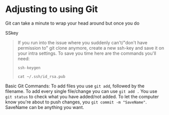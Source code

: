 # Adjusting to using Git

Git can take a minute to wrap your head around but once you do

SSkey
> If you run into the issue where you suddenly can't/"don't have permission to" git clone anymore, create a new ssh-key and save it on your intra settings. To save you time here are the commands you'll need:
> ```
> ssh-keygen
> ```
> ```
> cat ~/.ssh/id_rsa.pub
> ```

Basic Git Commands:
To add files you use ```git add```, followed by the filename. To add every single file/change you can use ```git add .```
You use ```git status``` to check what you have added/not added.
To let the computer know you're about to push changes, you ```git commit -m "SaveName"```. SaveName can be anything you want.

